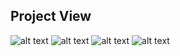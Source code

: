 ## Project View
![alt text](https://github.com/HarshSachan007/QuickSell-Harsh-Sachan/blob/main/screenshot/loader.png)
![alt text](https://github.com/HarshSachan007/QuickSell-Harsh-Sachan/blob/main/screenshot/page1.png)
![alt text](https://github.com/HarshSachan007/QuickSell-Harsh-Sachan/blob/main/screenshot/page2.png)
![alt text](https://github.com/HarshSachan007/QuickSell-Harsh-Sachan/blob/main/screenshot/page3.png)
